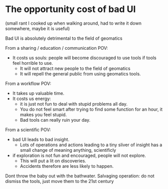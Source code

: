 # The opportunity cost of bad UI
(small rant I cooked up when walking around, had to write it down somewhere, maybe it is useful)

Bad UI is absolutely detrimental to the field of geomatics 

From a sharing / education / communication POV: 
- It costs us souls: people will become discouraged to use tools if tools feel horrible to use. 
  - It will not attract new people to the field of geomatics
  - It will repell the general public from using geomatics tools.

From a workflow POV: 
- It takes up valuable time.
- It costs us energy: 
   - it is just not fun to deal with stupid problems all day. 
   - You do not feel smart after trying to find some function for an hour, it makes you feel stupid. 
   - Bad tools can really ruin your day.

From a scientific POV:
- bad UI leads to bad insight. 
  - Lots of operations and actions leading to a tiny sliver of insight has a small change of meaning anything, scientificly
- if exploration is not fun and encouraged, people will not explore.
  - This will put a lit on discoveries. 
  - Accidents therefore are less likely to happen.


Dont throw the baby out with the bathwater. Salvaging operation: do not dismiss the tools, just move them to the 21st century